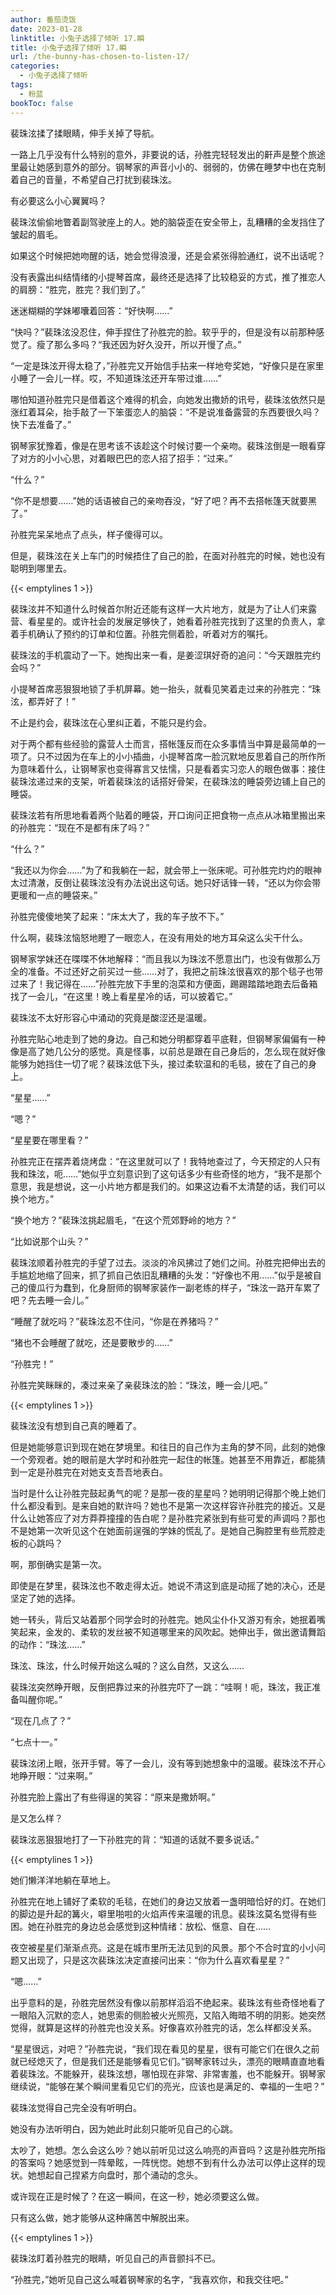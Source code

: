 ```yaml
---
author: 番茄烫饭
date: 2023-01-28
linktitle: 小兔子选择了倾听 17.瞬
title: 小兔子选择了倾听 17.瞬
url: /the-bunny-has-chosen-to-listen-17/
categories:
  - 小兔子选择了倾听
tags:
  - 粉蓝
bookToc: false
---
```


裴珠泫揉了揉眼睛，伸手关掉了导航。

<!--more-->

一路上几乎没有什么特别的意外，非要说的话，孙胜完轻轻发出的鼾声是整个旅途里最让她感到意外的部分。钢琴家的声音小小的、弱弱的，仿佛在睡梦中也在克制着自己的音量，不希望自己打扰到裴珠泫。

有必要这么小心翼翼吗？

裴珠泫偷偷地瞥着副驾驶座上的人。她的脑袋歪在安全带上，乱糟糟的金发挡住了皱起的眉毛。

如果这个时候把她吻醒的话，她会觉得浪漫，还是会紧张得脸通红，说不出话呢？

没有表露出纠结情绪的小提琴首席，最终还是选择了比较稳妥的方式，推了推恋人的肩膀：“胜完，胜完？我们到了。”

迷迷糊糊的学妹嘟囔着回答：“好快啊……”

“快吗？”裴珠泫没忍住，伸手捏住了孙胜完的脸。软乎乎的，但是没有以前那种感觉了。瘦了那么多吗？“我还因为好久没开，所以开慢了点。”

“一定是珠泫开得太稳了，”孙胜完又开始信手拈来一样地夸奖她，“好像只是在家里小睡了一会儿一样。哎，不知道珠泫还开车带过谁……”

哪怕知道孙胜完只是借着这个难得的机会，向她发出撒娇的讯号，裴珠泫依然只是涨红着耳朵，抬手敲了一下笨蛋恋人的脑袋：“不是说准备露营的东西要很久吗？快下去准备了。”

钢琴家犹豫着，像是在思考该不该趁这个时候讨要一个亲吻。裴珠泫倒是一眼看穿了对方的小小心思，对着眼巴巴的恋人招了招手：“过来。”

“什么？”

“你不是想要……”她的话语被自己的亲吻吞没，“好了吧？再不去搭帐篷天就要黑了。”

孙胜完呆呆地点了点头，样子傻得可以。

但是，裴珠泫在关上车门的时候捂住了自己的脸，在面对孙胜完的时候，她也没有聪明到哪里去。

{{< emptylines 1 >}}

裴珠泫并不知道什么时候首尔附近还能有这样一大片地方，就是为了让人们来露营、看星星的。或许社会的发展足够快了，她看着孙胜完找到了这里的负责人，拿着手机确认了预约的订单和位置。孙胜完侧着脸，听着对方的嘱托。

裴珠泫的手机震动了一下。她掏出来一看，是姜涩琪好奇的追问：“今天跟胜完约会吗？”

小提琴首席恶狠狠地锁了手机屏幕。她一抬头，就看见笑着走过来的孙胜完：“珠泫，都弄好了！”

不止是约会，裴珠泫在心里纠正着，不能只是约会。

对于两个都有些经验的露营人士而言，搭帐篷反而在众多事情当中算是最简单的一项了。只不过因为在车上的小小插曲，小提琴首席一脸沉默地反思着自己的所作所为意味着什么，让钢琴家也变得寡言又怯懦，只是看着实习恋人的眼色做事：接住裴珠泫递过来的支架，听着裴珠泫的话搭好骨架，在裴珠泫的睡袋旁边铺上自己的睡袋。

裴珠泫若有所思地看着两个贴着的睡袋，开口询问正把食物一点点从冰箱里搬出来的孙胜完：“现在不是都有床了吗？”

“什么？”

“我还以为你会……”为了和我躺在一起，就会带上一张床呢。可孙胜完灼灼的眼神太过清澈，反倒让裴珠泫没有办法说出这句话。她只好话锋一转，“还以为你会带更暖和一点的睡袋来。”

孙胜完傻傻地笑了起来：“床太大了，我的车子放不下。”

什么啊，裴珠泫恼怒地瞪了一眼恋人，在没有用处的地方耳朵这么尖干什么。

钢琴家学妹还在喋喋不休地解释：“而且我以为珠泫不愿意出门，也没有做那么万全的准备。不过还好之前买过一些……对了，我把之前珠泫很喜欢的那个毯子也带过来了！我记得在……”孙胜完放下手里的泡菜和方便面，踢踢踏踏地跑去后备箱找了一会儿，“在这里！晚上看星星冷的话，可以披着它。”

裴珠泫不太好形容心中涌动的究竟是酸涩还是温暖。

孙胜完贴心地走到了她的身边。自己和她分明都穿着平底鞋，但钢琴家偏偏有一种像是高了她几公分的感觉。真是怪事，以前总是跟在自己身后的，怎么现在就好像能够为她挡住一切了呢？裴珠泫低下头，接过柔软温和的毛毯，披在了自己的身上。

“星星……”

“嗯？”

“星星要在哪里看？”

孙胜完正在摆弄着烧烤盘：“在这里就可以了！我特地查过了，今天预定的人只有我和珠泫，呃……”她似乎立刻意识到了这句话多少有些奇怪的地方，“我不是那个意思，我是想说，这一小片地方都是我们的。如果这边看不太清楚的话，我们可以换个地方。”

“换个地方？”裴珠泫挑起眉毛，“在这个荒郊野岭的地方？”

“比如说那个山头？”

裴珠泫顺着孙胜完的手望了过去。淡淡的冷风拂过了她们之间。孙胜完把伸出去的手尴尬地缩了回来，抓了抓自己依旧乱糟糟的头发：“好像也不用……”似乎是被自己的傻瓜行为蠢到，化身厨师的钢琴家装作一副老练的样子，“珠泫一路开车累了吧？先去睡一会儿。”

“睡醒了就吃吗？”裴珠泫忍不住问，“你是在养猪吗？”

“猪也不会睡醒了就吃，还是要散步的……”

“孙胜完！”

孙胜完笑眯眯的，凑过来亲了亲裴珠泫的脸：“珠泫，睡一会儿吧。”

{{< emptylines 1 >}}

裴珠泫没有想到自己真的睡着了。

但是她能够意识到现在她在梦境里。和往日的自己作为主角的梦不同，此刻的她像一个旁观者。她的眼前是大学时和孙胜完一起住的帐篷。她甚至不用靠近，都能猜到一定是孙胜完在对她支支吾吾地表白。

当时是什么让孙胜完鼓起勇气的呢？是那一夜的星星吗？她明明记得那个晚上她们什么都没看到。是来自她的默许吗？她也不是第一次这样容许孙胜完的接近。又是什么让她答应了对方莽莽撞撞的告白呢？是孙胜完紧张到有些可爱的声调吗？那也不是她第一次听见这个在她面前逞强的学妹的慌乱了。是她自己胸腔里有些荒腔走板的心跳吗？

啊，那倒确实是第一次。

即使是在梦里，裴珠泫也不敢走得太近。她说不清这到底是动摇了她的决心，还是坚定了她的选择。

她一转头，背后又站着那个同学会时的孙胜完。她风尘仆仆又游刃有余，她抿着嘴笑起来，金发的、柔软的发丝被不知道哪里来的风吹起。她伸出手，做出邀请舞蹈的动作：“珠泫……”

珠泫、珠泫，什么时候开始这么喊的？这么自然，又这么……

裴珠泫突然睁开眼，反倒把靠过来的孙胜完吓了一跳：“哇啊！呃，珠泫，我正准备叫醒你呢。”

“现在几点了？”

“七点十一。”

裴珠泫闭上眼，张开手臂。等了一会儿，没有等到她想象中的温暖。裴珠泫不开心地睁开眼：“过来啊。”

孙胜完脸上露出了有些得逞的笑容：“原来是撒娇啊。”

是又怎么样？

裴珠泫恶狠狠地打了一下孙胜完的背：“知道的话就不要多说话。”

{{< emptylines 1 >}}

她们懒洋洋地躺在草地上。

孙胜完在地上铺好了柔软的毛毯，在她们的身边又放着一盏明暗恰好的灯。在她们的脚边是升起的篝火，噼里啪啦的火焰声传来温暖的讯息。裴珠泫莫名觉得有些困。她在孙胜完的身边总会感觉到这种情绪：放松、惬意、自在……

夜空被星星们渐渐点亮。这是在城市里所无法见到的风景。那个不合时宜的小小问题又出现了，只是这次裴珠泫决定直接问出来：“你为什么喜欢看星星？”

“嗯……”

出乎意料的是，孙胜完居然没有像以前那样滔滔不绝起来。裴珠泫有些奇怪地看了一眼陷入沉默的恋人，她思索的侧脸被火光照亮，又陷入晦暗不明的阴影。她突然觉得，就算是这样的孙胜完也没关系。好像喜欢孙胜完的话，怎么样都没关系。

“星星很远，对吧？”孙胜完说，“我们现在看见的星星，很有可能它们在很久之前就已经熄灭了，但是我们还是能够看见它们。”钢琴家转过头，漂亮的眼睛直直地看着裴珠泫。不能躲开，裴珠泫想，哪怕现在非常、非常害羞，也不能躲开。钢琴家继续说，“能够在某个瞬间里看见它们的亮光，应该也是满足的、幸福的一生吧？”

裴珠泫觉得自己完全没有听明白。

她没有办法听明白，因为她此时此刻只能听见自己的心跳。

太吵了，她想。怎么会这么吵？她以前听见过这么响亮的声音吗？这是孙胜完所指的答案吗？她感觉到一阵晕眩，一阵恍惚。她想不到有什么办法可以停止这样的现状。她想起自己捏紧方向盘时，那个涌动的念头。

或许现在正是时候了？在这一瞬间，在这一秒，她必须要这么做。

只有这么做，她才能够从这种痛苦中解脱出来。

{{< emptylines 1 >}}

裴珠泫盯着孙胜完的眼睛，听见自己的声音颤抖不已。

“孙胜完，”她听见自己这么喊着钢琴家的名字，“我喜欢你，和我交往吧。”

